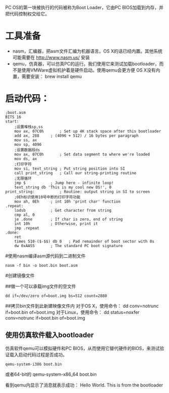 PC OS的第一块被执行的代码被称为Boot Loader，它由PC BIOS加载到内存，并把代码控制权交给它。
# 工具准备

- nasm，汇编器，把asm文件汇编为机器语言。OS X的话已经内置。其他系统可能需要在 http://www.nasm.us/ 安装
- qemu，仿真器，可以仿真PC的运行。我们使用它来测试加载bootloader，而不是使用VMWare虚拟机护着是硬件启动。使用qemu会更方便
OS X没有内置，需要安装：
    brew install qemu

# 启动代码：
    ;boot.asm
    BITS 16
    start:
        ;设置堆栈sp,ss
        mov ax, 07C0h       ; Set up 4K stack space after this bootloader
        add ax, 288     ; (4096 + 512) / 16 bytes per paragraph
        mov ss, ax
        mov sp, 4096
        ;设置数据段ds
        mov ax, 07C0h       ; Set data segment to where we're loaded
        mov ds, ax
        ;打印字符
        mov si, text_string ; Put string position into SI
        call print_string   ; Call our string-printing routine
        ;无限循环
        jmp $           ; Jump here - infinite loop!
        text_string db 'This is my cool new OS!', 0
    print_string:           ; Routine: output string in SI to screen
        ;0Eh标识使用10号中断的打印字符功能
        mov ah, 0Eh     ; int 10h 'print char' function 
    .repeat:
        lodsb           ; Get character from string
        cmp al, 0
        je .done        ; If char is zero, end of string
        int 10h         ; Otherwise, print it
        jmp .repeat
    .done:
        ret
        times 510-($-$$) db 0   ; Pad remainder of boot sector with 0s
        dw 0xAA55       ; The standard PC boot signature
#使用nasm编译asm源代码到二进制文件
    
    nasm -f bin -o boot.bin boot.asm 
    
#创建镜像文件

##做一个可以承载img文件的空文件

    dd if=/dev/zero of=boot.img bs=512 count=2880

##拷贝bin文件到此新建映像文件内
对于OS X，使用命令：
    dd conv=notrunc if=boot.bin of=boot.img
对于Linux，使用命令：
    dd status=noxfer conv=notrunc if=boot.bin of=boot.img

## 使用仿真软件载入bootloader

仿真软件qemu可以模拟硬件和PC BIOS，从而使用它替代硬件的BIOS，来测试验证载入启动代码过程是否成功。

    qemu-system-i386 boot.bin

或者64-bit的
    qemu-system-x86_64 boot.bin

看到qemu内显示了消息就表示成功：
    Hello World. This is from the bootloader
